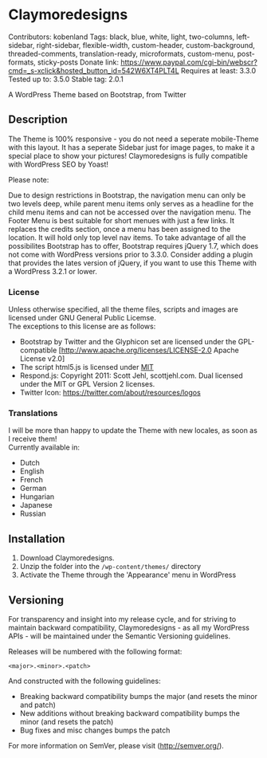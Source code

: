 # Claymoredesigns

Contributors:		kobenland
Tags:				black, blue, white, light, two-columns, left-sidebar, right-sidebar, flexible-width, custom-header, custom-background, threaded-comments, translation-ready, microformats, custom-menu, post-formats, sticky-posts
Donate link:		https://www.paypal.com/cgi-bin/webscr?cmd=_s-xclick&hosted_button_id=542W6XT4PLT4L
Requires at least:	3.3.0
Tested up to:		3.5.0
Stable tag:			2.0.1

A WordPress Theme based on Bootstrap, from Twitter

## Description

The Theme is 100% responsive - you do not need a seperate mobile-Theme with this layout.
It has a seperate Sidebar just for image pages, to make it a special place to show your pictures!
Claymoredesigns is fully compatible with WordPress SEO by Yoast!

Please note:

Due to design restrictions in Bootstrap, the navigation menu can only be two levels deep, while parent menu items only serves as a headline for the child menu items and can not be accessed over the navigation menu.
The Footer Menu is best suitable for short menues with just a few links. It replaces the credits section, once a menu has been assigned to the location. It will hold only top level nav items.
To take advantage of all the possibilites Bootstrap has to offer, Bootstrap requires jQuery 1.7, which does not come with WordPress versions prior to 3.3.0. Consider adding a plugin that provides the lates version of jQuery, if you want to use this Theme with a WordPress 3.2.1 or lower.

### License
Unless otherwise specified, all the theme files, scripts and images are licensed under GNU General Public Licemse.  
The exceptions to this license are as follows:

* Bootstrap by Twitter and the Glyphicon set are licensed under the GPL-compatible [http://www.apache.org/licenses/LICENSE-2.0 Apache License v2.0]
* The script html5.js is licensed under [MIT](http://www.opensource.org/licenses/mit-license.php)
* Respond.js: Copyright 2011: Scott Jehl, scottjehl.com. Dual licensed under the MIT or GPL Version 2 licenses.
* Twitter Icon: https://twitter.com/about/resources/logos


### Translations 
I will be more than happy to update the Theme with new locales, as soon as I receive them!  
Currently available in:

* Dutch
* English
* French
* German
* Hungarian
* Japanese
* Russian


## Installation

1. Download Claymoredesigns.
2. Unzip the folder into the `/wp-content/themes/` directory
3. Activate the Theme through the 'Appearance' menu in WordPress


## Versioning

For transparency and insight into my release cycle, and for striving to maintain backward compatibility, Claymoredesigns - as all my WordPress APIs - will be maintained under the Semantic Versioning guidelines.

Releases will be numbered with the following format:

`<major>.<minor>.<patch>`

And constructed with the following guidelines:

* Breaking backward compatibility bumps the major (and resets the minor and patch)
* New additions without breaking backward compatibility bumps the minor (and resets the patch)
* Bug fixes and misc changes bumps the patch

For more information on SemVer, please visit (http://semver.org/).